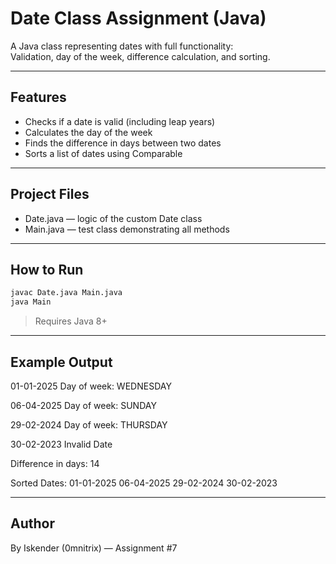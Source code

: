 # Date Class Assignment (Java)

A Java class representing dates with full functionality:  
Validation, day of the week, difference calculation, and sorting.

---

## Features
- Checks if a date is valid (including leap years)
- Calculates the day of the week
- Finds the difference in days between two dates
- Sorts a list of dates using Comparable

---

## Project Files
- Date.java — logic of the custom Date class
- Main.java — test class demonstrating all methods

---

## How to Run

```bash
javac Date.java Main.java
java Main
```

> Requires Java 8+

---

## Example Output

01-01-2025
Day of week: WEDNESDAY

06-04-2025
Day of week: SUNDAY

29-02-2024
Day of week: THURSDAY

30-02-2023
Invalid Date

Difference in days: 14

Sorted Dates:
01-01-2025
06-04-2025
29-02-2024
30-02-2023

---

## Author
By Iskender (0mnitrix) — Assignment #7
